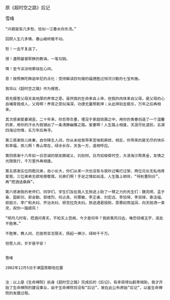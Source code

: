 原《超时空之路》后记

雪峰


    “问君能有几多愁，恰似一江春水向东流。”

    回顾人生几多情，春山峻岭载不动。

    愁！一去不复返了。

    恨！遵照基督耶稣的教诲，一笔勾销。

    情！至今淡淡地萦绕在心间。

    恩！按照佛陀释迦牟尼的点化：受持解读四句偈的福德胜过恒河沙数的七宝布施。

    我将以《超时空之路》作为报答。

    首先报答父母天高地厚的养育之恩。虽然我的生命来自上帝，但我的肉体来自父母，是父母的心血哺育我成人，父母啊！养育之恩似海深，功德无量照乾坤；从此拜别去极乐，万年之后再相亲。

    其次感谢爱妻湘芸，二十年来，你忍辱负重，埋没于家庭琐屑之中，用你的青春创造了一个温馨的家，用你的汗水为我铺出了一条清静幽雅之路。爱妻啊！人生路上相逢，天涯尽处道别，五湖四海记你情，五万年后再寻。

    第三感谢孩儿栋秦，自你降生人间，你从未给我带来苦恼和麻烦，相反，你带来的是无尽的快乐和幸福，孩儿啊！青山常在，绿水长存，天各一方，遥相呼应。

    第四感谢十八年如一日忠诚的朋友薛斌义、刘劲材。日月如梭穿时空，大浪淘沙聚真金，友情之光随我行，千万里外再相逢。

    第五感谢五位同胞兄弟，自小长大，你们从来一次也没有与我吵过嘴打过架，两位兄长无私地疼爱我，三位弟弟无欲地尊敬我，兄弟们啊！手足之情如丝连，人生路上相伴，“待到重阳日”，再“把酒话桑麻”。

    第六感谢我的老师们、同学们、学生们及在我人生旅途上助了一臂之力的先生们：魏克明、孟子奋、国新剑、郭会勤、郭维烈、何占良、何惠敏、李正睿、刘宏远、李加琦、李双禄、章法福、郭庭兰、李广和夫妇、乔治夫妇、顿克拉克夫妇。旅途遇君授助，恩惠如雨滋润，向天抛洒一束灵，祝你一路顺风！

    “明月几时有，把酒问青天，不知天上宫阙，今夕是何年？我欲乘风归去，唯恐琼楼玉宇，高处不胜寒。”

    不胜寒，赛人间，巴丽奇亚无限天，扬起一捧沙，绿树千千万。

    但愿人间，岁岁是平安！


    雪峰

    2002年12月5日于津国首都哈拉雷


    注：以上是《生命禅院》前身《超时空之路》完成后的《后记》，有幸获得仙鹤草相助，我才开始了生命禅院的建设事业，由于生命禅院将没有“后记”，故在此公布原始“后记”，以鉴生命禅院的发展过程。



